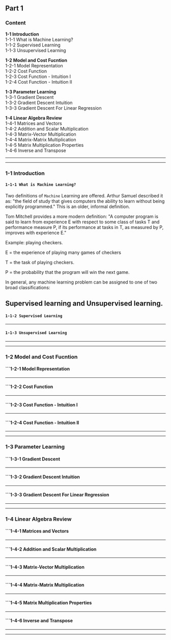 ## Part 1
### Content  

**1-1 Introduction**  
1-1-1 What is Machine Learning?    
1-1-2 Supervised Learning  
1-1-3 Unsupervised Learning  

**1-2 Model and Cost Fucntion**  
1-2-1 Model Representation  
1-2-2 Cost Function  
1-2-3 Cost Function - Intuition I  
1-2-4 Cost Function - Intuition II  

**1-3 Parameter Learning**  
1-3-1 Gradient Descent  
1-3-2 Gradient Descent Intuition  
1-3-3 Gradient Descent For Linear Regression  

**1-4 Linear Algebra Review**  
1-4-1 Matrices and Vectors  
1-4-2 Addition and Scalar Multiplication  
1-4-3 Matrix-Vector Multiplication  
1-4-4 Matrix-Matrix Multiplication  
1-4-5 Matrix Multiplication Properties  
1-4-6 Inverse and Transpose  

---
---
  
### 1-1 Introduction
#### ```1-1-1 What is Machine Learning?```   
Two definitions of ```Machine``` Learning are offered. Arthur Samuel described it as: "the field of study that gives computers the ability to learn without being explicitly programmed." This is an older, informal definition.  

Tom Mitchell provides a more modern definition: "A computer program is said to learn from experience E with respect to some class of tasks T and performance measure P, if its performance at tasks in T, as measured by P, improves with experience E."  

Example: playing checkers.  
  
E = the experience of playing many games of checkers  
  
T = the task of playing checkers.  
  
P = the probability that the program will win the next game.  
  
In general, any machine learning problem can be assigned to one of two broad classifications:  
  
Supervised learning and Unsupervised learning.  
---

#### **```1-1-2 Supervised Learning```**  	
---

#### ```1-1-3 Unsupervised Learning```   
---	
---

### 1-2 Model and Cost Fucntion
#### ```1-2-1 Model Representation     
---

#### ```1-2-2 Cost Function    
---

#### ```1-2-3 Cost Function - Intuition I     
---

#### ```1-2-4 Cost Function - Intuition II      
---
---

### 1-3 Parameter Learning
#### ```1-3-1 Gradient Descent    
---
#### ```1-3-2 Gradient Descent Intuition    
---
#### ```1-3-3 Gradient Descent For Linear Regression     
---
---
### 1-4 Linear Algebra Review
#### ```1-4-1 Matrices and Vectors   
---
#### ```1-4-2 Addition and Scalar Multiplication   
---
#### ```1-4-3 Matrix-Vector Multiplication    
---
#### ```1-4-4 Matrix-Matrix Multiplication   
---
#### ```1-4-5 Matrix Multiplication Properties   
---
#### ```1-4-6 Inverse and Transpose   
---
---
	
	


